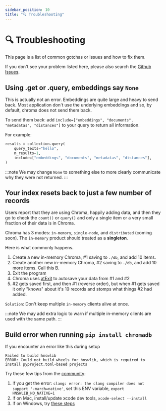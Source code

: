 ```yaml
---
sidebar_position: 10
title: "🔍 Troubleshooting"
---
```


# 🔍 Troubleshooting

This page is a list of common gotchas or issues and how to fix them.

If you don't see your problem listed here, please also search the [Github Issues](https://github.com/chroma-core/chroma/issues).


## Using .get or .query, embeddings say `None`

This is actually not an error. Embeddings are quite large and heavy to send back. Most application don't use the underlying embeddings and so, by default, chroma does not send them back. 

To send them back: add `include=["embeddings", "documents", "metadatas", "distances"]` to your query to return all information.

For example:
```python
results = collection.query(
    query_texts="hello",
    n_results=1,
    include=["embeddings", "documents", "metadatas", "distances"],
)
```

:::note
We may change `None` to something else to more clearly communicate why they were not returned.
:::


## Your index resets back to just a few number of records

Users report that they are using Chroma, happily adding data, and then they go to check the `count()` or `query()` and only a single item or a very small fraction of their data is in Chroma. 

Chroma has 3 modes: `in-memory`, `single-node`, and `distributed` (coming soon). The `in-memory` product should treated as a **singleton**. 

Here is what commonly happens. 

1. Create a new in-memory Chroma, #1 saving to `./db`, and add 10 items.
2. Create another new in-memory Chroma, #2 saving to `./db`, and add 10 more items. Call this B.
3. Exit the program
4. Chroma uses [atExit](https://github.com/chroma-core/chroma/blob/d98be4d0bfb760155d9f85c9012952ef459c10a6/chromadb/db/duckdb.py#L447) to autosave your data from #1 and #2
5. #2 gets saved first, and then #1 (reverse order), but when #1 gets saved it only "knows" about it's 10 records and stomps what things #2 had added.

`Solution`: Don't keep multiple `in-memory` clients alive at once. 

:::note
We may add extra logic to warn if multiple in-memory clients are used with the same path.
:::


## Build error when running `pip install chromadb`

If you encounter an error like this during setup
```
Failed to build hnswlib
ERROR: Could not build wheels for hnswlib, which is required to install pyproject.toml-based projects
```

Try these few tips from the [community](https://github.com/chroma-core/chroma/issues/221):

1. If you get the error: `clang: error: the clang compiler does not support '-march=native'`, set this ENV variable, `export HNSWLIB_NO_NATIVE=1` 
2. If on Mac, install/update xcode dev tools, `xcode-select --install`
3. If on Windows, try [these steps](https://github.com/chroma-core/chroma/issues/250#issuecomment-1540934224)